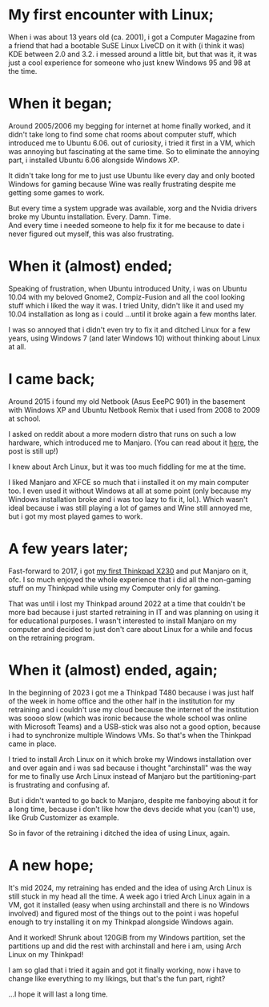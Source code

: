 # My first encounter with Linux;

When i was about 13 years old (ca. 2001), i got a Computer Magazine from a friend that had a bootable SuSE Linux LiveCD on it with (i think it was) KDE between 2.0 and 3.2. i messed around a little bit, but that was it, it was just a cool experience for someone who just knew Windows 95 and 98 at the time. 

# When it began;

Around 2005/2006 my begging for internet at home finally worked, and it didn't take long to find some chat rooms about computer stuff, which introduced me to Ubuntu 6.06. out of curiosity, i tried it first in a VM, which was annoying but fascinating at the same time. So to eliminate the annoying part, i installed Ubuntu 6.06 alongside Windows XP. 

It didn't take long for me to just use Ubuntu like every day and only booted Windows for gaming because Wine was really frustrating despite me getting some games to work.

But every time a system upgrade was available, xorg and the Nvidia drivers broke my Ubuntu installation. Every. Damn. Time.   
And every time i needed someone to help fix it for me because to date i never figured out myself, this was also frustrating.

# When it (almost) ended;

Speaking of frustration, when Ubuntu introduced Unity, i was on Ubuntu 10.04 with my beloved Gnome2, Compiz-Fusion and all the cool looking stuff which i liked the way it was. I tried Unity, didn't like it and used my 10.04 installation as long as i could ...until it broke again a few months later.  
  
I was so annoyed that i didn't even try to fix it and ditched Linux for a few years, using Windows 7 (and later Windows 10) without thinking about Linux at all.

# I came back;

Around 2015 i found my old Netbook (Asus EeePC 901) in the basement with Windows XP and Ubuntu Netbook Remix that i used from 2008 to 2009 at school. 

I asked on reddit about a more modern distro that runs on such a low hardware, which introduced me to Manjaro. (You can read about it [here](https://www.reddit.com/r/linuxquestions/comments/3dut5i/linux_on_asus_eeepc_901/), the post is still up!)

I knew about Arch Linux, but it was too much fiddling for me at the time.

I liked Manjaro and XFCE so much that i installed it on my main computer too. I even used it without Windows at all at some point (only because my Windows installation broke and i was too lazy to fix it, lol.). Which wasn't ideal because i was still playing a lot of games and Wine still annoyed me, but i got my most played games to work.

# A few years later;

Fast-forward to 2017, i got [my first Thinkpad X230](https://www.reddit.com/r/thinkpad/comments/7h5imk/i_am_one_of_you_now/) and put Manjaro on it, ofc. I so much enjoyed the whole experience that i did all the non-gaming stuff on my Thinkpad while using my Computer only for gaming. 

That was until i lost my Thinkpad around 2022 at a time that couldn't be more bad because i just started retraining in IT and was planning on using it for educational purposes. I wasn't interested to install Manjaro on my computer and decided to just don't care about Linux for a while and focus on the retraining program.

# When it (almost) ended, again;

In the beginning of 2023 i got me a Thinkpad T480 because i was just half of the week in home office and the other half in the institution for my retraining and i couldn't use my cloud because the internet of the institution was soooo slow (which was ironic because the whole school was online with Microsoft Teams) and a USB-stick was also not a good option, because i had to synchronize multiple Windows VMs. So that's when the Thinkpad came in place.

I tried to install Arch Linux on it which broke my Windows installation over and over again and i was sad because i thought "archinstall" was the way for me to finally use Arch Linux instead of Manjaro but the partitioning-part is frustrating and confusing af. 

But i didn't wanted to go back to Manjaro, despite me fanboying about it for a long time, because i don't like how the devs decide what you (can't) use, like Grub Customizer as example. 

So in favor of the retraining i ditched the idea of using Linux, again.

# A new hope;

It's mid 2024, my retraining has ended and the idea of using Arch Linux is still stuck in my head all the time. A week ago i tried Arch Linux again in a VM, got it installed (easy when using archinstall and there is no Windows involved) and figured most of the things out to the point i was hopeful enough to try installing it on my Thinkpad alongside Windows again.  
  
And it worked! Shrunk about 120GiB from my Windows partition, set the partitions up and did the rest with archinstall and here i am, using Arch Linux on my Thinkpad!

I am so glad that i tried it again and got it finally working, now i have to change like everything to my likings, but that's the fun part, right?

  
...I hope it will last a long time.
